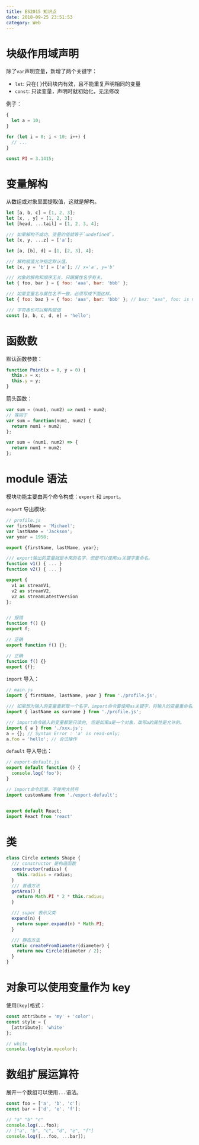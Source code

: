 ```yaml
---
title: ES2015 知识点
date: 2018-09-25 23:51:53
category: Web
---
```


# 块级作用域声明

除了`var`声明变量，新增了两个关键字：

- `let`: 只在{ }代码块内有效，且不能重复声明相同的变量
- `const`: 只读变量，声明时就初始化，无法修改

例子：

```javascript
{
  let a = 10;
}

for (let i = 0; i < 10; i++) {
  // ...
}

const PI = 3.1415;
```

# 变量解构

从数组或对象里面提取值，这就是解构。

```javascript
let [a, b, c] = [1, 2, 3];
let [x, , y] = [1, 2, 3];
let [head, ...tail] = [1, 2, 3, 4];

/// 如果解构不成功，变量的值就等于`undefined`。
let [x, y, ...z] = ['a'];

let [a, [b], d] = [1, [2, 3], 4];

/// 解构赋值允许指定默认值。
let [x, y = 'b'] = ['a']; // x='a', y='b'

/// 对象的解构和顺序无关，只跟属性名字有关。
let { foo, bar } = { foo: 'aaa', bar: 'bbb' };

/// 如果变量名与属性名不一致，必须写成下面这样。
let { foo: baz } = { foo: 'aaa', bar: 'bbb' }; // baz: "aaa", foo: is not defined

/// 字符串也可以解构赋值
const [a, b, c, d, e] = 'hello';
```

# 函数数

默认函数参数：

```javascript
function Point(x = 0, y = 0) {
  this.x = x;
  this.y = y;
}
```

箭头函数：

```javascript
var sum = (num1, num2) => num1 + num2;
// 等同于
var sum = function(num1, num2) {
  return num1 + num2;
};

var sum = (num1, num2) => {
  return num1 + num2;
};
```

# module 语法

模块功能主要由两个命令构成：`export` 和 `import`。

`export` 导出模块:

```javascript
// profile.js
var firstName = 'Michael';
var lastName = 'Jackson';
var year = 1958;

export {firstName, lastName, year};

/// export输出的变量就是本来的名字，但是可以使用as关键字重命名。
function v1() { ... }
function v2() { ... }

export {
  v1 as streamV1,
  v2 as streamV2,
  v2 as streamLatestVersion
};


// 报错
function f() {}
export f;

// 正确
export function f() {};

// 正确
function f() {}
export {f};
```

`import` 导入：

```javascript
// main.js
import { firstName, lastName, year } from './profile.js';

/// 如果想为输入的变量重新取一个名字，import命令要使用as关键字，将输入的变量重命名。
import { lastName as surname } from './profile.js';

/// import命令输入的变量都是只读的, 但是如果a是一个对象，改写a的属性是允许的。
import { a } from './xxx.js';
a = {}; // Syntax Error : 'a' is read-only;
a.foo = 'hello'; // 合法操作
```

`default` 导入导出：

```javascript
// export-default.js
export default function () {
  console.log('foo');
}

// import命令后面，不使用大括号
import customName from './export-default';


export default React;
import React from 'react'
```

# 类

```javascript
class Circle extends Shape {
  /// constructor 是构造函数
  constructor(radius) {
    this.radius = radius;
  }
  /// 普通方法
  getArea() {
    return Math.PI * 2 * this.radius;
  }

  /// super 表示父类
  expand(n) {
    return super.expand(n) * Math.PI;
  }

  /// 静态方法
  static createFromDiameter(diameter) {
    return new Circle(diameter / 2);
  }
}
```

# 对象可以使用变量作为 key

使用`[key]`格式：

```javascript
const attribute = 'my' + 'color';
const style = {
  [attribute]: 'white'
};

// white
console.log(style.mycolor);
```

# 数组扩展运算符

展开一个数组可以使用`...`语法。

```js
const foo = ['a', 'b', 'c'];
const bar = ['d', 'e', 'f'];

// "a" "b" "c"
console.log(...foo);
// ["a", "b", "c", "d", "e", "f"]
console.log([...foo, ...bar]);
```
